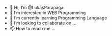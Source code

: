 - 👋 Hi, I’m @LukasParapaga
- 👀 I’m interested in WEB Programming
- 🌱 I’m currently learning Programming Language
- 💞️ I’m looking to collaborate on ...
- 📫 How to reach me ...

<!---
LukasParapaga/LukasParapaga is a ✨ special ✨ repository because its `README.md` (this file) appears on your GitHub profile.
You can click the Preview link to take a look at your changes.
--->
